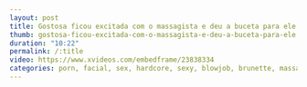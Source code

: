 ```yaml
---
layout: post
title: Gostosa ficou excitada com o massagista e deu a buceta para ele
thumb: gostosa-ficou-excitada-com-o-massagista-e-deu-a-buceta-para-ele
duration: "10:22"
permalink: /:title
video: https://www.xvideos.com/embedframe/23838334
categories: porn, facial, sex, hardcore, sexy, blowjob, brunette, massage, xxx, hd, lily-love
---
```

